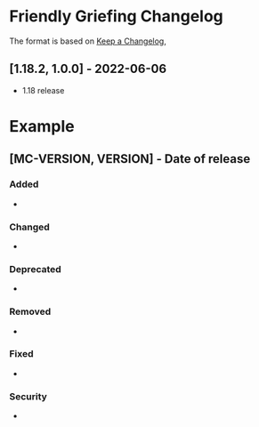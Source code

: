 # Friendly Griefing Changelog
The format is based on [Keep a Changelog](https://keepachangelog.com/en/1.0.0/),

## [1.18.2, 1.0.0] - 2022-06-06
- 1.18 release

# Example
## [MC-VERSION, VERSION] - Date of release
### Added
- 
### Changed
- 
### Deprecated
- 
### Removed
- 
### Fixed
- 
### Security
- 
